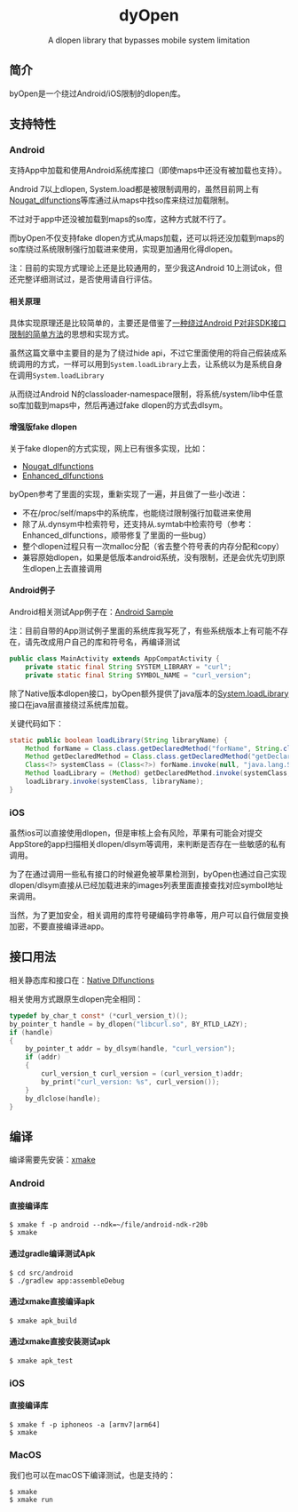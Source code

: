<div align="center">
  <h1>dyOpen</h1>
  <p>A dlopen library that bypasses mobile system limitation</p>
</div>

## 简介

byOpen是一个绕过Android/iOS限制的dlopen库。

## 支持特性

### Android

支持App中加载和使用Android系统库接口（即使maps中还没有被加载也支持）。

Android 7以上dlopen, System.load都是被限制调用的，虽然目前网上有[Nougat_dlfunctions](https://github.com/avs333/Nougat_dlfunctions)等库通过从maps中找so库来绕过加载限制。

不过对于app中还没被加载到maps的so库，这种方式就不行了。

而byOpen不仅支持fake dlopen方式从maps加载，还可以将还没加载到maps的so库绕过系统限制强行加载进来使用，实现更加通用化得dlopen。

注：目前的实现方式理论上还是比较通用的，至少我这Android 10上测试ok，但还完整详细测试过，是否使用请自行评估。

#### 相关原理

具体实现原理还是比较简单的，主要还是借鉴了[一种绕过Android P对非SDK接口限制的简单方法](http://weishu.me/2018/06/07/free-reflection-above-android-p/)的思想和实现方式。

虽然这篇文章中主要目的是为了绕过hide api，不过它里面使用的将自己假装成系统调用的方式，一样可以用到`System.loadLibrary`上去，让系统以为是系统自身在调用`System.loadLibrary`

从而绕过Android N的classloader-namespace限制，将系统/system/lib中任意so库加载到maps中，然后再通过fake dlopen的方式去dlsym。

#### 增强版fake dlopen

关于fake dlopen的方式实现，网上已有很多实现，比如：

* [Nougat_dlfunctions](https://github.com/avs333/Nougat_dlfunctions)
* [Enhanced_dlfunctions](https://github.com/turing-technician/Enhanced_dlfunctions)

byOpen参考了里面的实现，重新实现了一遍，并且做了一些小改进：

* 不在/proc/self/maps中的系统库，也能绕过限制强行加载进来使用
* 除了从.dynsym中检索符号，还支持从.symtab中检索符号（参考：Enhanced_dlfunctions，顺带修复了里面的一些bug）
* 整个dlopen过程只有一次malloc分配（省去整个符号表的内存分配和copy）
* 兼容原始dlopen，如果是低版本android系统，没有限制，还是会优先切到原生dlopen上去直接调用

#### Android例子

Android相关测试App例子在：[Android Sample](https://github.com/hack0z/byOpen/tree/master/src/android)

注：目前自带的App测试例子里面的系统库我写死了，有些系统版本上有可能不存在，请先改成用户自己的库和符号名，再编译测试

```java
public class MainActivity extends AppCompatActivity {
    private static final String SYSTEM_LIBRARY = "curl";
    private static final String SYMBOL_NAME = "curl_version";
```

除了Native版本dlopen接口，byOpen额外提供了java版本的[System.loadLibrary](https://github.com/hack0z/byOpen/blob/master/src/android/lib/src/main/java/dyopen/lib/SystemLoader.java)接口在java层直接绕过系统库加载。

关键代码如下：

```java
static public boolean loadLibrary(String libraryName) {
    Method forName = Class.class.getDeclaredMethod("forName", String.class);
    Method getDeclaredMethod = Class.class.getDeclaredMethod("getDeclaredMethod", String.class, Class[].class);
    Class<?> systemClass = (Class<?>) forName.invoke(null, "java.lang.System");
    Method loadLibrary = (Method) getDeclaredMethod.invoke(systemClass, "loadLibrary", new Class[]{String.class});
    loadLibrary.invoke(systemClass, libraryName);
}
```

### iOS

虽然ios可以直接使用dlopen，但是审核上会有风险，苹果有可能会对提交AppStore的app扫描相关dlopen/dlsym等调用，来判断是否存在一些敏感的私有调用。

为了在通过调用一些私有接口的时候避免被苹果检测到，byOpen也通过自己实现dlopen/dlsym直接从已经加载进来的images列表里面直接查找对应symbol地址来调用。

当然，为了更加安全，相关调用的库符号硬编码字符串等，用户可以自行做层变换加密，不要直接编译进app。

## 接口用法

相关静态库和接口在：[Native Dlfunctions](https://github.com/hack0z/byOpen/blob/master/src/native/byopen.h)

相关使用方式跟原生dlopen完全相同：

```c
typedef by_char_t const* (*curl_version_t)();
by_pointer_t handle = by_dlopen("libcurl.so", BY_RTLD_LAZY);
if (handle)
{
    by_pointer_t addr = by_dlsym(handle, "curl_version");
    if (addr)
    {
        curl_version_t curl_version = (curl_version_t)addr;
        by_print("curl_version: %s", curl_version());
    }
    by_dlclose(handle);
}
```

## 编译

编译需要先安装：[xmake](https://github.com/xmake-io/xmake)

### Android

#### 直接编译库

```console
$ xmake f -p android --ndk=~/file/android-ndk-r20b
$ xmake
```

#### 通过gradle编译测试Apk

```console
$ cd src/android
$ ./gradlew app:assembleDebug
```

#### 通过xmake直接编译apk

```console
$ xmake apk_build
```

#### 通过xmake直接安装测试apk

```console
$ xmake apk_test
```

### iOS

#### 直接编译库

```console
$ xmake f -p iphoneos -a [armv7|arm64]
$ xmake
```

### MacOS

我们也可以在macOS下编译测试，也是支持的：

```console
$ xmake
$ xmake run
```
